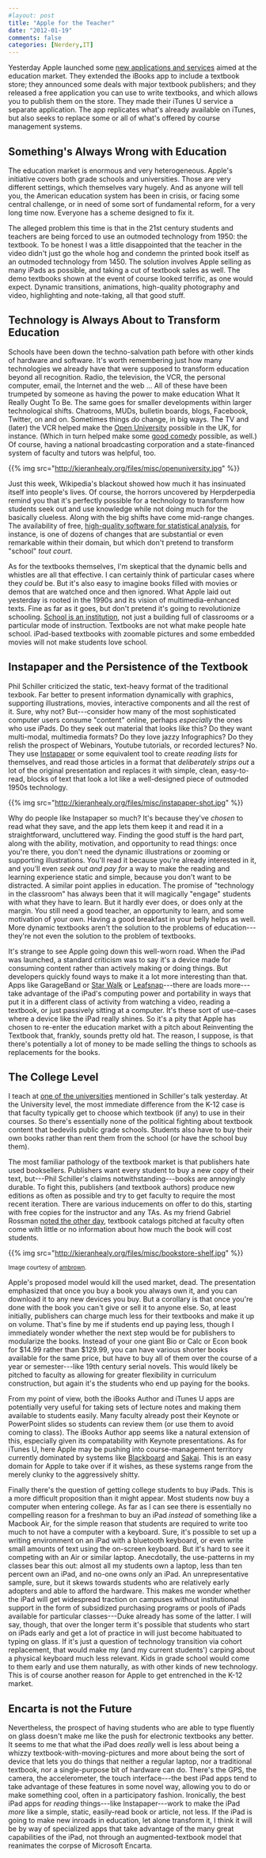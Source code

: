 ```yaml
---
#layout: post
title: "Apple for the Teacher"
date: "2012-01-19"
comments: false
categories: [Nerdery,IT]
---
```


Yesterday Apple launched some
[new applications and services](http://www.apple.com/education/#video-textbooks)
aimed at the education market. They extended the iBooks app to include
a textbook store; they announced some deals with major textbook
publishers; and they released a free application you can use to write
textbooks, and which allows you to publish them on the
store. They made their iTunes U service a separate
application. The app replicates what's already available on
iTunes, but also seeks to replace some or all of what's offered by
course management systems.

## Something's Always Wrong with Education

The education market is enormous and very heterogeneous. Apple's
initiative covers both grade schools and universities. Those are very
different settings, which themselves vary hugely. And as anyone
will tell you, the American education system has been in crisis, or
facing some central challenge, or in need of some sort of fundamental
reform, for a very long time now. Everyone has a scheme designed to
fix it.

The alleged problem this time is that in the 21st century students and
teachers are being forced to use an outmoded technology from 1950: the
textbook. To be honest I was a little disappointed that the teacher in
the video didn't just go the whole hog and condemn the printed book
itself as an outmoded technology from 1450. The solution involves Apple 
selling as many iPads as possible, and taking a cut of textbook
sales as well. The demo textbooks shown at the event of course looked
terrific, as one would expect. Dynamic transitions, animations,
high-quality photography and video, highlighting and note-taking, all
that good stuff.

## Technology is Always About to Transform Education 

 Schools have been down the techno-salvation path before with other
kinds of hardware and software. It's worth remembering just how many
technologies we already have that were supposed to transform education
beyond all recognition. Radio, the television, the VCR, the personal
computer, email, the Internet and the web ... All of these have been
trumpeted by someone as having the power to make education What It
Really Ought To Be. The same goes for smaller developments within
larger technological shifts. Chatrooms, MUDs, bulletin boards, blogs,
Facebook, Twitter, on and on. Sometimes things _do_ change, in big
ways. The TV and (later) the VCR helped make the
[Open University](http://en.wikipedia.org/wiki/Open_University)
possible in the UK, for instance. (Which in turn helped make some
[good comedy](http://www.youtube.com/watch?v=2un9rO2ZF4g) possible,
as well.) Of course, having a national broadcasting corporation and a
state-financed system of faculty and tutors was helpful, too.

{{% img src="http://kieranhealy.org/files/misc/openuniversity.jpg" %}}

Just this week, Wikipedia's blackout showed how much it has insinuated
itself into people's lives. Of course, the horrors uncovered by
Herpderpedia remind you that it's perfectly possible for a technology
to transform how students seek out and use knowledge while not doing
much for the basically clueless. Along with the big shifts have come
mid-range changes. The availability of free,
[high-quality software for statistical analysis](http://www.r-project.org/),
for instance, is one of dozens of changes that are substantial or even
remarkable within their domain, but which don't pretend to transform
"school" _tout court_.

As for the textbooks themselves, I'm skeptical that the dynamic bells and whistles are all that effective. I can certainly think of particular cases where they _could_ be. But it's also easy to imagine books filled with movies or demos that are watched once and then ignored. What Apple laid out yesterday is rooted in the 1990s and its vision of multimedia-enhanced texts. Fine as far as it goes, but don't pretend it's going to revolutionize schooling. [School is an institution](http://www.professorreed.com/Meyer_-the_effects_of_ed_as_an_institution.pdf), not just a building full of classrooms or a particular mode of instruction. Textbooks are not what make people hate school. iPad-based textbooks with zoomable pictures and some embedded movies will not make students love school.

## Instapaper and the Persistence of the Textbook

Phil Schiller criticized the static, text-heavy format of the
traditional texbook. Far better to present information dynamically
with graphics, supporting illustrations, movies, interactive
components and all the rest of it. Sure, why not?  But---consider how
many of the most sophisticated computer users consume "content"
online, perhaps _especially_ the ones who use iPads. Do they seek out
material that looks like this? Do they want multi-modal, multimedia
formats? Do they love jazzy Infographics? Do they relish the prospect
of Webinars, Youtube tutorials, or recorded lectures? No. They use
[Instapaper](http://www.instapaper.com/u) or some equivalent tool to
create _reading lists_ for themselves, and read those articles in a
format that _deliberately strips out_ a lot of the original
presentation and replaces it with simple, clean, easy-to-read, blocks
of text that look a lot like a well-designed piece of outmoded 1950s
technology.

{{% img src="http://kieranhealy.org/files/misc/instapaper-shot.jpg" %}}


Why do people like Instapaper so much? It's because they've _chosen_
to read what they save, and the app lets them keep it and read it in a
straightforward, uncluttered way. Finding the good stuff is the hard
part, along with the ability, motivation, and opportunity to read
things: once you're there, you don't need the dynamic illustrations or
zooming or supporting illustrations. You'll read it because you're
already interested in it, and you'll even _seek out and pay for_ a way
to make the reading and learning experience static and simple, because
you don't want to be distracted. A similar point applies in
education. The promise of "technology in the classroom" has always
been that it will magically "engage" students with what they have to
learn. But it hardly ever does, or does only at the margin. You still
need a good teacher, an opportunity to learn, and some motivation of
your own. Having a good breakfast in your belly helps as well. More
dynamic textbooks aren't the solution to the problems of
education---they're not even the solution to the problem of textbooks.

It's strange to see Apple going down this well-worn road. When the
iPad was launched, a standard criticism was to say it's a device made
for consuming content rather than actively making or doing things. But
developers quickly found ways to make it a lot more interesting than
that. Apps like GarageBand or
[Star Walk](http://vitotechnology.com/star-walk.html) or
[Leafsnap](http://leafsnap.com/)---there are loads more---take
advantage of the iPad's computing power and portability in ways that
put it in a different class of activity from watching a video, reading
a textbook, or just passively sitting at a computer. It's these sort
of use-cases where a device like the iPad really shines. So it's a
pity that Apple has chosen to re-enter the education market with a
pitch about Reinventing the Textbook that, frankly, sounds pretty old
hat. The reason, I suppose, is that there's potentially a lot of money
to be made selling the things to schools as replacements for the
books.

## The College Level

I teach at [one of the universities](http://www.duke.edu) mentioned in
Schiller's talk yesterday. At the University level, the most immediate
difference from the K-12 case is that faculty typically get to choose
which textbook (if any) to use in their courses. So there's
essentially none of the political fighting about textbook content that
bedevils public grade schools. Students also have to buy their own
books rather than rent them from the school (or have the school buy
them).

The most familiar pathology of the textbook market is that publishers
hate used booksellers. Publishers want every student to buy a new copy
of their text, but---Phil Schiller's claims notwithstanding---books
are annoyingly durable. To fight this, publishers (and textbook
authors) produce new editions as often as possible and try to get
faculty to require the most recent iteration. There are various
inducements on offer to do this, starting with free copies for the
instructor and any TAs. As my friend Gabriel Rossman
[noted the other day](https://twitter.com/#!/GabrielRossman/status/160123721393242114),
textbook catalogs pitched at faculty often come with little or no
information about how much the book will cost students.

{{% img src="http://kieranhealy.org/files/misc/bookstore-shelf.jpg" %}}
<p><small>Image courtesy of <a href="http://www.flickr.com/photos/dietpoison/2231813020/sizes/l/in/photostream/">ambrown</a>.</small></p>


Apple's proposed model would kill the used market, dead. The
presentation emphasized that once you buy a book you always own it,
and you can download it to any new devices you buy. But a corollary is
that once you're done with the book you can't give or sell it to
anyone else. So, at least initially, publishers can charge much less
for their textbooks and make it up on volume. That's fine by me if
students end up paying less, though I immediately wonder whether the
next step would be for publishers to modularize the books. Instead of
your one giant Bio or Calc or Econ book for $14.99 rather than
$129.99, you can have various shorter books available for the same
price, but have to buy all of them over the course of a year or
semester---like 19th century serial novels. This would likely be
pitched to faculty as allowing for greater flexibility in curriculum
construction, but again it's the students who end up paying for the
books.

From my point of view, both the iBooks Author and iTunes U apps are
potentially very useful for taking sets of lecture notes and making
them available to students easily. Many faculty already post their
Keynote or PowerPoint slides so students can review them (or use them
to avoid coming to class). The iBooks Author app seems like a natural
extension of this, especially given its compatability with Keynote
presentations. As for iTunes U, here Apple may be pushing into
course-management territory currently dominated by systems like
[Blackboard](http://www.blackboard.com/) and
[Sakai](http://sakaiproject.org/). This is an easy domain for Apple to
take over if it wishes, as these systems range from the merely clunky
to the aggressively shitty.

Finally there's the question of getting college students to buy iPads. This is a more difficult proposition than it might appear. Most students now buy a computer when entering college. As far as I can see there is essentially no compelling reason for a freshman to buy an iPad _instead_ of something like a Macbook Air, for the simple reason that students are required to write too much to not have a computer with a keyboard. Sure, it's possible to set up a writing environment on an iPad with a bluetooth keyboard, or even write small amounts of text using the on-screen keyboard. But it's hard to see it competing with an Air or similar laptop. Anecdotally, the use-patterns in my classes bear this out: almost all my students own a laptop, less than ten percent own an iPad, and no-one owns _only_ an iPad. An unrepresentative sample, sure, but it skews towards students who are relatively early adopters and able to afford the hardware. This makes me wonder whether the iPad will get widespread traction on campuses without institutional support in the form of subsidized purchasing programs or pools of iPads available for particular classes---Duke already has some of the latter. I will say, though, that over the longer term it's possible that students who start on iPads early and get a lot of practice in will just become habituated to typing on glass. If it's just a question of technology transition via cohort replacement, that would make my (and my current students') carping about a physical keyboard much less relevant. Kids in grade school would come to them early and use them naturally, as with other kinds of new technology. This is of course another reason for Apple to get entrenched in the K-12 market.

## Encarta is not the Future 

Nevertheless, the prospect of having students who are able to type
fluently on glass doesn't make me like the push for electronic
textbooks any better. It seems to me that what the iPad does _really_ well is
less about being a whizzy textbook-with-moving-pictures and more about
being the sort of device that lets you do things that neither a
regular laptop, nor a traditional textbook, nor a single-purpose bit
of hardware can do. There's the GPS, the camera, the accelerometer,
the touch interface---the best iPad apps tend to take advantage of
these features in some novel way, allowing you to do or make something
cool, often in a participatory fashion. Ironically, the best iPad apps
for _reading_ things---like Instapaper---work to make the iPad _more_
like a simple, static, easily-read book or article, not less. If the
iPad is going to make new inroads in education, let alone transform
it, I think it will be by way of specialized apps that take advantage
of the many great capabilities of the iPad, not through an
augmented-textbook model that reanimates the corpse of Microsoft
Encarta.
